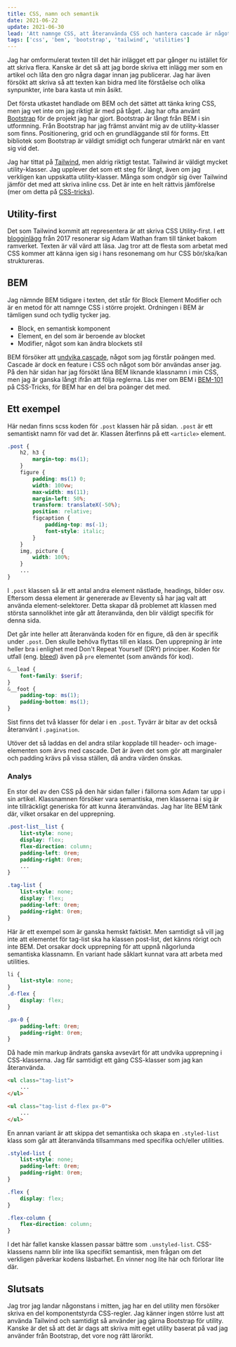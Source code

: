 ```yaml
---
title: CSS, namn och semantik
date: 2021-06-22
update: 2021-06-30
lead: 'Att namnge CSS, att återanvända CSS och hantera cascade är något som de flesta webb-projekt behöver göra. Det finns ett antal olika sätt att närma sig detta.'
tags: ['css', 'bem', 'bootstrap', 'tailwind', 'utilities']
---
```


Jag har omformulerat texten till det här inlägget ett par gånger nu istället för att skriva flera. Kanske är det så att jag borde skriva ett inlägg mer som en artikel och låta den gro några dagar innan jag publicerar. Jag har även försökt att skriva så att texten kan bidra med lite förståelse och olika synpunkter, inte bara kasta ut min åsikt.

Det första utkastet handlade om BEM och det sättet att tänka kring CSS, men jag vet inte om jag riktigt är med på tåget. Jag har ofta använt [Bootstrap](https://getbootstrap.com/) för de projekt jag har gjort. Bootstrap är långt från BEM i sin utformning. Från Bootstrap har jag främst använt mig av de utility-klasser som finns. Positionering, grid och en grundläggande stil för forms. Ett bibliotek som Bootstrap är väldigt smidigt och fungerar utmärkt när en vant sig vid det.

Jag har tittat på [Tailwind](https://tailwindcss.com/), men aldrig riktigt testat. Tailwind är väldigt mycket utility-klasser. Jag upplever det som ett steg för långt, även om jag verkligen kan uppskatta utility-klasser. Många som ondgör sig över Tailwind jämför det med att skriva inline css. Det är inte en helt rättvis jämförelse (mer om detta på [CSS-tricks](https://css-tricks.com/if-were-gonna-criticize-utility-class-frameworks-lets-be-fair-about-it/)).

## Utility-first

Det som Tailwind kommit att representera är att skriva CSS Utility-first.
I ett [blogginlägg](<(https://adamwathan.me/css-utility-classes-and-separation-of-concerns/)>) från 2017 resonerar sig Adam Wathan fram till tänket bakom ramverket. Texten är väl värd att läsa. Jag tror att de flesta som arbetat med CSS kommer att känna igen sig i hans resonemang om hur CSS bör/ska/kan struktureras.

## BEM

Jag nämnde BEM tidigare i texten, det står för Block Element Modifier och är en metod för att namnge CSS i större projekt. Ordningen i BEM är tämligen sund och tydlig tycker jag.

-   Block, en semantisk komponent
-   Element, en del som är beroende av blocket
-   Modifier, något som kan ändra blockets stil

BEM försöker att [undvika cascade](https://www.smashingmagazine.com/2014/07/bem-methodology-for-small-projects/), något som jag förstår poängen med. Cascade är dock en feature i CSS och något som bör användas anser jag.
På den här sidan har jag försökt låna BEM liknande klassnamn i min CSS, men jag är ganska långt ifrån att följa reglerna.
Läs mer om BEM i [BEM-101](https://css-tricks.com/bem-101/) på CSS-Tricks, för BEM har en del bra poänger det med.

## Ett exempel

Här nedan finns scss koden för `.post` klassen här på sidan. `.post` är ett semantiskt namn för vad det är. Klassen återfinns på ett `<article>` element.

```scss
.post {
    h2, h3 {
        margin-top: ms(1);
    }
    figure {
        padding: ms(1) 0;
        width: 100vw;
        max-width: ms(11);
        margin-left: 50%;
        transform: translateX(-50%);
        position: relative;
        figcaption {
            padding-top: ms(-1);
            font-style: italic;
        }
    }
    img, picture {
        width: 100%;
    }
    ...
}
```

I `.post` klassen så är ett antal andra element nästlade, headings, bilder osv. Eftersom dessa element är genererade av Eleventy så har jag valt att använda element-selektorer. Detta skapar då problemet att klassen med största sannolikhet inte går att återanvända, den blir väldigt specifik för denna sida.

Det går inte heller att återanvända koden för en figure, då den är specifik under `.post`. Den skulle behöva flyttas till en klass. Den upprepning är inte heller bra i enlighet med Don't Repeat Yourself (DRY) principer. Koden för utfall (eng. [bleed](<https://en.wikipedia.org/wiki/Bleed_(printing)>)) även på `pre` elementet (som används för kod).

```scss
&__lead {
    font-family: $serif;
}
&__foot {
    padding-top: ms(1);
    padding-bottom: ms(1);
}
```

Sist finns det två klasser för delar i en `.post`. Tyvärr är bitar av det också återanvänt i `.pagination`.

Utöver det så laddas en del andra stilar kopplade till header- och image-elementen som ärvs med cascade. Det är även det som gör att marginaler och padding krävs på vissa ställen, då andra värden önskas.

### Analys

En stor del av den CSS på den här sidan faller i fällorna som Adam tar upp i sin artikel. Klassnamnen försöker vara semantiska, men klasserna i sig är inte tillräckligt generiska för att kunna återanvändas.
Jag har lite BEM tänk där, vilket orsakar en del upprepning.

```scss
.post-list__list {
    list-style: none;
    display: flex;
    flex-direction: column;
    padding-left: 0rem;
    padding-right: 0rem;
    ...
}

.tag-list {
    list-style: none;
    display: flex;
    padding-left: 0rem;
    padding-right: 0rem;
}
```

Här är ett exempel som är ganska hemskt faktiskt. Men samtidigt så vill jag inte att elementet för tag-list ska ha klassen post-list, det känns rörigt och inte BEM. Det orsakar dock upprepning för att uppnå någorlunda semantiska klassnamn.
En variant hade såklart kunnat vara att arbeta med utilities.

```scss
li {
    list-style: none;
}
.d-flex {
    display: flex;
}

.px-0 {
    padding-left: 0rem;
    padding-right: 0rem;
}
```

Då hade min markup ändrats ganska avsevärt för att undvika upprepning i CSS-klasserna. Jag får samtidigt ett gäng CSS-klasser som jag kan återanvända.

```html
<ul class="tag-list">
    ...
</ul>

<ul class="tag-list d-flex px-0">
    ...
</ul>
```

En annan variant är att skippa det semantiska och skapa en `.styled-list` klass som går att återanvända tillsammans med specifika och/eller utilities.

```scss
.styled-list {
    list-style: none;
    padding-left: 0rem;
    padding-right: 0rem;
}

.flex {
    display: flex;
}

.flex-column {
    flex-direction: column;
}
```

I det här fallet kanske klassen passar bättre som `.unstyled-list`. CSS-klassens namn blir inte lika specifikt semantisk, men frågan om det verkligen påverkar kodens läsbarhet. En vinner nog lite här och förlorar lite där.

## Slutsats

Jag tror jag landar någonstans i mitten, jag har en del utility men försöker skriva en del komponentstyrda CSS-regler. Jag känner ingen större lust att använda Tailwind och samtidigt så använder jag gärna Bootstrap för utility. Kanske är det så att det är dags att skriva mitt eget utility baserat på vad jag använder från Bootstrap, det vore nog rätt lärorikt.
